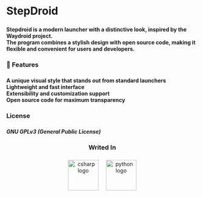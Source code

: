 <br clear="both">

<h1 align="left">StepDroid</h1>

###

<h4 align="left">Stepdroid is a modern launcher with a distinctive look, inspired by the Waydroid project.<br>The program combines a stylish design with open source code, making it flexible and convenient for users and developers.</h4>

###

<h3 align="left">🔹 Features</h3>

###

<h4 align="left">A unique visual style that stands out from standard launchers<br>Lightweight and fast interface<br>Extensibility and customization support<br>Open source code for maximum transparency</h4>

###

<h3 align="left">License</h3>

###

<h5 align="left">GNU GPLv3 (General Public License)</h5>

###

<h3 align="center">Writed In</h3>

###

<div align="center">
  <img src="https://skillicons.dev/icons?i=cs" height="80" alt="csharp logo"  />
  <img width="12" />
  <img src="https://skillicons.dev/icons?i=py" height="80" alt="python logo"  />
</div>

###
